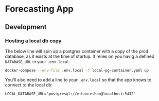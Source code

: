 # Forecasting App

## Development

### Hosting a local db copy

The below line will spin up a postgres container with a copy of the prod database, as it exists at the time of startup.
It relies on you havig a defined `DATABASE_URL` in your `.env.local`.

```bash
docker-compose --env-file .env.local -f local-pg-container.yaml up
```

You'll also need to add a line to your `.env.local` so that the app knows to connect to the local db:

```
LOCAL_DATABASE_URL='postgresql://ethan:ethan@localhost:5432'
```
